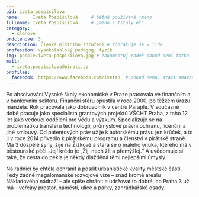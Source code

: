 ```yaml
---
uid: iveta.pospisilova
name:     Iveta Pospíšilová  	# běžně používáné jméno
fullname: Iveta Pospíšilová  	# jméno s tituly etc.
category:
  - clenove
ordclenove: 3
description: Členka místního sdružení # zobrazuje se v lide
profession: Vysokoškolský pedagog, fyzik
img: people/iveta-pospisilova.jpg # zakomentuj radek dokud není fotka
mail:
  - iveta.pospisilova@pirati.cz
profiles:
  facebook: https://www.facebook.com/ivetap  # pokud nema, staci smazat tuto radku
---
```

Po absolvování Vysoké školy ekonomické v Praze pracovala ve finančním a v bankovním sektoru. Finanční sféru opustila v roce 2000, po těžkém úrazu manžela. Rok pracovala jako dobrovolník v centru Paraple. V současné době pracuje jako specialista grantových projektů VŠCHT Praha, z toho 12 let jako vedoucí oddělení pro vědu a výzkum. Specializuje se na problematiku transferu technologií, průmyslově právní ochranu, licenční a jiné smlouvy. Od patentových práv už je k autorskému právu jen krůček, a to ji v roce 2014 přivedlo k pirátskému programu a členství v pirátské straně. Má 3 dospělé syny, žije na Žižkově a stará se o malého vnuka, kterého má v pěstounské péči. Její krédo je „Žij, nech žít a přemýšlej.“ A uvědomuje si také, že cesta do pekla je někdy dlážděná těmi nejlepšími úmysly. 

Na radnici by chtěla ochránit a posílit urbanistické kvality městské části. Tedy žádné megalomanské rozvojové vize – snad kromě areálu Nákladového nádraží – ale spíše chránit a udržovat to dobré, co Praha 3 už má - veřejný prostor, náměstí, ulice a parky, zahrádkářské osady.
